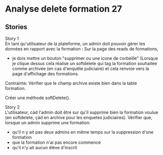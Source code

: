  # Analyse delete formation 27  
## Stories  
Story 1  
En tant qu'utilisateur de la plateforme, un admin doit pouvoir gérer les données en rapport avec la formation :
Sur la page des reads de formations, 
- je dois mettre un bouton "supprimer ou une icone de corbeille" (Lorsque je clique dessus cela réalise un softdelete qui tag la formation souhaitée  comme archivée (en cas d'enquête judiciaire) et cela renvoie vers la page d'affichage des formations.


Contrainte: Vérifier que le champ archive existe bien dans la table formation. 




Créer une méthode softDelete().





Story 2  
L'utilisateur, càd l'admin doit être sur qu'il supprime bien la formation voulue (en softdelete, çàd en archive pour les enquetes judiciaires).
Vérifier que, lorsque un admin supprime une formation:
- qu'il n y ait pas deux admins en même temps sur la suppression d'une formation
-  que la formation n'ai pas encore commencé
- qu'il n'y ait aucun élève d'inscrit





